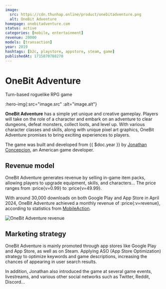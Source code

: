 ```yaml
---
image:
  src: https://cdn.thunhap.online/product/onebitadventure.png
  alt: OneBit Adventure
homepage: onebitadventure.com
status: active
categories: [mobile, entertainment]
revenue: 20000
models: [transaction]
year: 2019
hashtags: [b2c, playstore, appstore, steam, game]
publishedAt: 1715870788270
---
```


# OneBit Adventure

Turn-based roguelike RPG game

:hero-img{:src="image.src" :alt="image.alt"}

__OneBit Adventure__ has a simple yet unique and creative gameplay. Players will take on the role of a character and embark on an adventure to clear dungeons, defeat monsters, collect loots, and level up. With various character classes and skills, along with unique pixel art graphics, OneBit Adventure promises to bring exciting experiences to players.

The game was built and developed from {{ $doc.year }} by [Jonathan Concepcion](https://twitter.com/https://twitter.com/spacekryptonite), an American game developer.

## Revenue model

OneBit Adventure generates revenue by selling in-game item packs, allowing players to upgrade equipment, skills, and characters... The price ranges from :price{v=0.99} to :price{v=49.99}.

With around 30,000 downloads on both Google Play and App Store in April 2024, OneBit Adventure achieved a monthly revenue of :price{:v=revenue}, according to statistics from [MobileAction](https://www.mobileaction.co/).

![OneBit Adventure revenue](https://cdn.thunhap.online/product/onebitadventure+revenue.png)

## Marketing strategy

OneBit Adventure is mainly promoted through app stores like Google Play and App Store, as well as on Steam. Applying ASO (App Store Optimization) strategy to optimize keywords and game descriptions, increasing the chances of appearing in user search results.

In addition, Jonathan also introduced the game at several game events, livestreams, and various other social networks such as Twitter, Reddit, Discord...
